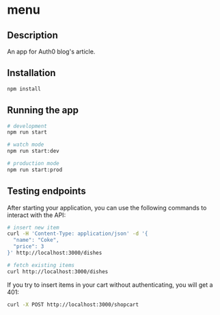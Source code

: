 # menu

## Description

An app for Auth0 blog's article.

## Installation

```bash
npm install
```

## Running the app

```bash
# development
npm run start

# watch mode
npm run start:dev

# production mode
npm run start:prod
```

## Testing endpoints

After starting your application, you can use the following commands to interact with the API:

```bash
# insert new item
curl -H 'Content-Type: application/json' -d '{
  "name": "Coke",
  "price": 3
}' http://localhost:3000/dishes

# fetch existing items
curl http://localhost:3000/dishes
```

If you try to insert items in your cart without authenticating, you will get a 401:

```bash
curl -X POST http://localhost:3000/shopcart
```
